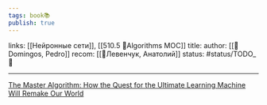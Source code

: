 ```yaml
---
tags: book📚
publish: true
---
```

links: [[Нейронные сети]], [[510.5 🐜Algorithms MOC]]
title:
author: [[👤Domingos, Pedro]]
recom: [[👤Левенчук, Анатолий]]
status: #status/TODO_🌱

---

[The Master Algorithm: How the Quest for the Ultimate Learning Machine Will Remake Our World](https://www.goodreads.com/book/show/24612233-the-master-algorithm)
